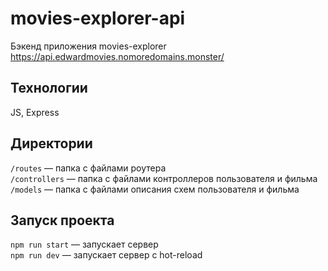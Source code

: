 # movies-explorer-api
Бэкенд приложения movies-explorer
https://api.edwardmovies.nomoredomains.monster/

## Технологии
JS, Express 

## Директории

`/routes` — папка с файлами роутера  
`/controllers` — папка с файлами контроллеров пользователя и фильма  
`/models` — папка с файлами описания схем пользователя и фильма

## Запуск проекта

`npm run start` — запускает сервер   
`npm run dev` — запускает сервер с hot-reload
